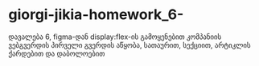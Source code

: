 # giorgi-jikia-homework_6-
დავალება 6, figma-დან display:flex-ის გამოყენებით კომპანიის ვებგვერდის პირველი გვერდის აწყობა, სათაურით, სექციით, არტიკლის ქარდებით და დაბოლოებით
